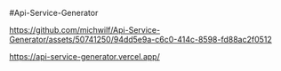 #Api-Service-Generator


https://github.com/michwilf/Api-Service-Generator/assets/50741250/94dd5e9a-c6c0-414c-8598-fd88ac2f0512

https://api-service-generator.vercel.app/
